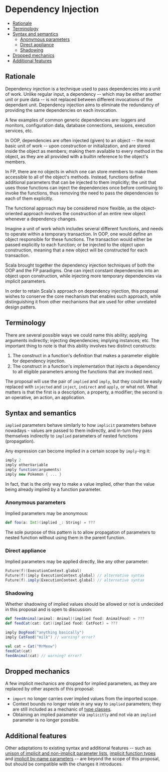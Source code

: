 # Dependency Injection

<!-- @import "[TOC]" {cmd="toc" depthFrom=2 depthTo=6 orderedList=false} -->
<!-- code_chunk_output -->

- [Rationale](#rationale)
- [Terminology](#terminology)
- [Syntax and semantics](#syntax-and-semantics)
  - [Anonymous parameters](#anonymous-parameters)
  - [Direct appliance](#direct-appliance)
  - [Shadowing](#shadowing)
- [Dropped mechanics](#dropped-mechanics)
- [Additional features](#additional-features)

<!-- /code_chunk_output -->

## Rationale

Dependency injection is a technique used to pass dependencies into a unit of work. Unlike regular input, a dependency -- which may be either another unit or pure data -- is not replaced between different invocations of the dependant unit. Dependency injection aims to eliminate the redundancy of providing the same dependencies on each invocation.

A few examples of common generic dependencies are: loggers and monitors, configuration data, database connections, sessions, execution services, etc.

In OOP, dependencies are often injected (given) to an object -- the most basic unit of work -- upon construction or initialization, and are stored inside the object as members; making them available to every method in the object, as they are all provided with a builtin reference to the object's members.

In FP, there are no objects in which one can store members to make them accessible to all of the object's methods. Instead, functions define additional parameters that can be injected to them implicitly; the unit that uses those functions can inject the dependencies once before continuing to invoke the functions, thus removing the need to pass the dependencies to each of them explicitly.

The functional approach may be considered more flexible, as the object-oriented approach involves the construction of an entire new object whenever a dependency changes.

Imagine a unit of work which includes several different functions, and needs to operate within a temporary transaction. In OOP, one would define an object responsible for these functions. The transaction would either be passed explicitly to each function; or be injected to the object upon construction, meaning that a new object will be constructed for each transaction.

Scala brought together the dependency injection techniques of both the OOP and the FP paradigms. One can inject constant dependencies into an object upon construction, while injecting more temporary dependencies via implicit parameters.

In order to retain Scala's approach on dependency injection, this proposal wishes to conserve the core mechanism that enables such approach, while distinguishing it from other mechanisms that are used for other unrelated design patters.

## Terminology

There are several possible ways we could name this ability; applying arguments indirectly; injecting dependencies; implying instances; etc. The important thing to note is that this ability involves two distinct constructs:

  1. The construct in a function's definition that makes a parameter eligible for dependency injection.
  2. The construct in a function's implementation that injects a dependency to all eligible parameters among the functions that are invoked next.

The proposal will use the pair of `implied` and `imply`, but they could be easily replaced with `injected` and `inject`, `indirect` and `apply`, or what not. What matters is that the first is a description, a property, a modifier; the second is an operative, an action, an application.

## Syntax and semantics

`implied` parameters behave similarly to how `implicit` parameters behave nowadays - values are passed to them indirectly, and in-turn they pass themselves indirectly to `implied` parameters of nested functions (propagation).

Any expression can become implied in a certain scope by `imply`-ing it:

```scala
imply 2
imply otherVariable
imply function(arguments)
imply new Pokemon { ... }
```

In fact, that is the only way to make a value implied, other than the value being already implied by a function parameter.

### Anonymous parameters

Implied parameters may be anonymous:

```scala
def foo(a: Int)(implied _: String) = ???
```

The sole purpose of this pattern is to allow propagation of parameters to nested function without using them in the parent function.

### Direct appliance

Implied parameters may be applied directly, like any other parameter:

```scala
Future(f)(ExecutionContext.global)
Future(f)(imply ExecutionContext.global) // alternative syntax
Future(f).imply(ExecutionContext.global) // alternative syntax
```

### Shadowing

Whether shadowing of implied values should be allowed or not is undecided in this proposal and is open to discussion:

```scala
def feedAnimal(animal: Animal)(implied food: AnimalFood) = ???
def feedCat(cat: Cat)(implied food: CatFoot) = ???

imply DogFood("anything basically")
imply CatFood("milk") // warning? error?

val cat = Cat("MrMeow")
feedCat(cat)
feedAnimal(cat) // warning? error?
```

## Dropped mechanics

A few implicit mechanics are dropped for implied parameters, as they are replaced by other aspects of this proposal:

- `import` no longer carries over implied values from the imported scope.
- Context bounds no longer relate in any way to `implied` parameters; they are still included as a mechanic of [type classes](type-classes.md#bounds).
- Obtaining an implied parameter via `implicitly` and not via an `implied` parameter is no longer possible.

## Additional features

Other adaptations to existing syntax and additional features -- such as [unison of implicit and non-implicit parameter lists](https://contributors.scala-lang.org/t/proposal-to-revise-implicit-parameters/3044/54), [implicit function types](https://dotty.epfl.ch/docs/reference/contextual/implicit-function-types.html) and [implicit by-name parameters](https://dotty.epfl.ch/docs/reference/other-new-features/implicit-by-name-parameters.html) -- are beyond the scope of this proposal, but should be compatible with the changes it introduces.

